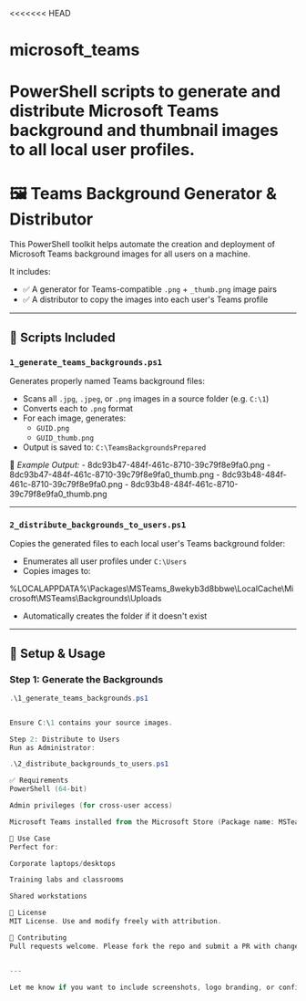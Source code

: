 <<<<<<< HEAD
# microsoft_teams
PowerShell scripts to generate and distribute Microsoft Teams background and thumbnail images to all local user profiles.
=======
# 🖼️ Teams Background Generator & Distributor

This PowerShell toolkit helps automate the creation and deployment of Microsoft Teams background images for all users on a machine.

It includes:

- ✅ A generator for Teams-compatible `.png` + `_thumb.png` image pairs
- ✅ A distributor to copy the images into each user's Teams profile

---

## 📁 Scripts Included

### `1_generate_teams_backgrounds.ps1`

Generates properly named Teams background files:

- Scans all `.jpg`, `.jpeg`, or `.png` images in a source folder (e.g. `C:\1`)
- Converts each to `.png` format
- For each image, generates:
  - `GUID.png`
  - `GUID_thumb.png`
- Output is saved to: `C:\TeamsBackgroundsPrepared`

📝 *Example Output:*
	- 8dc93b47-484f-461c-8710-39c79f8e9fa0.png
	- 8dc93b47-484f-461c-8710-39c79f8e9fa0_thumb.png
	- 8dc93b48-484f-461c-8710-39c79f8e9fa0.png
	- 8dc93b48-484f-461c-8710-39c79f8e9fa0_thumb.png


---

### `2_distribute_backgrounds_to_users.ps1`

Copies the generated files to each local user's Teams background folder:

- Enumerates all user profiles under `C:\Users`
- Copies images to:

%LOCALAPPDATA%\Packages\MSTeams_8wekyb3d8bbwe\LocalCache\Microsoft\MSTeams\Backgrounds\Uploads

- Automatically creates the folder if it doesn't exist

---

## 🔧 Setup & Usage

### Step 1: Generate the Backgrounds
```powershell
.\1_generate_teams_backgrounds.ps1


Ensure C:\1 contains your source images.

Step 2: Distribute to Users
Run as Administrator:

.\2_distribute_backgrounds_to_users.ps1

✅ Requirements
PowerShell (64-bit)

Admin privileges (for cross-user access)

Microsoft Teams installed from the Microsoft Store (Package name: MSTeams_8wekyb3d8bbwe)

📌 Use Case
Perfect for:

Corporate laptops/desktops

Training labs and classrooms

Shared workstations

📄 License
MIT License. Use and modify freely with attribution.

🤝 Contributing
Pull requests welcome. Please fork the repo and submit a PR with changes.


---

Let me know if you want to include screenshots, logo branding, or configuration options in the README as well.

